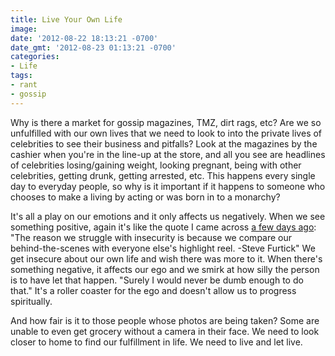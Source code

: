 ```yaml
---
title: Live Your Own Life
image: 
date: '2012-08-22 18:13:21 -0700'
date_gmt: '2012-08-23 01:13:21 -0700'
categories:
- Life
tags:
- rant
- gossip
---
```

<p>Why is there a market for gossip magazines, TMZ, dirt rags, etc? Are we so unfulfilled with our own lives that we need to look to into the private lives of celebrities to see their business and pitfalls? Look at the magazines by the cashier when you're in the line-up at the store, and all you see are headlines of celebrities losing/gaining weight, looking pregnant, being with other celebrities, getting drunk, getting arrested, etc. This happens every single day to everyday people, so why is it important if it happens to someone who chooses to make a living by acting or was born in to a monarchy?</p>
<p>It's all a play on our emotions and it only affects us negatively. When we see something positive, again it's like the quote I came across <a href="http://www.vegansikhgeek.com/post/29830574860/the-reason-we-struggle-with-insecurity-is-because" target="_blank">a few days ago</a>: "The reason we struggle with insecurity is because we compare our behind-the-scenes with everyone else's highlight reel. -Steve Furtick" We get insecure about our own life and wish there was more to it. When there's something negative, it affects our ego and we smirk at how silly the person is to have let that happen. "Surely I would never be dumb enough to do that." It's a roller coaster for the ego and doesn't allow us to progress spiritually.</p>
<p>And how fair is it to those people whose photos are being taken? Some are unable to even get grocery without a camera in their face. We need to look closer to home to find our fulfillment in life. We need to live and let live.</p>
